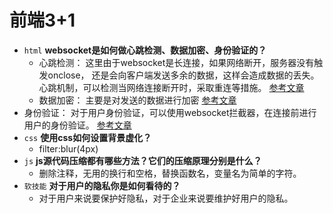 # 前端3+1
- `html` **websocket是如何做心跳检测、数据加密、身份验证的？**
  - 心跳检测：
   这里由于websocket是长连接，如果网络断开，服务器没有触发onclose，
   还是会向客户端发送多余的数据，这样会造成数据的丢失。心跳机制，可以检测当网络连接断开时，采取重连等措施。
   [参考文章](https://blog.csdn.net/mayuan2011/article/details/85785383)
  - 数据加密： 
  主要是对发送的数据进行加密 
  [参考文章](https://www.cnblogs.com/JinMuBaoBao/articles/10268956.html)
 - 身份验证：
  对于用户身份验证，可以使用websocket拦截器，在连接前进行用户的身份验证。
  [参考文章](https://blog.csdn.net/weixin_41973131/article/details/84875191)       
- `css` **使用css如何设置背景虚化？**
  - filter:blur(4px)
- `js` **js源代码压缩都有哪些方法？它们的压缩原理分别是什么？**
  - 删除注释，无用的换行和空格，替换函数名，变量名为简单的字符。
- `软技能` **对于用户的隐私你是如何看待的？**
  - 对于用户来说要保护好隐私，对于企业来说要维护好用户的隐私。